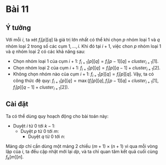 # Bài 11

## Ý tưởng
Với mỗi $i$, ta xét $f_i[p][q]$ là giá trị lớn nhất có thể khi chọn $p$ nhóm loại 1 và $q$ nhóm loại 2 trong số các cụm $1, \dots, i$.
Khi đó tại $i+1$, việc chon $p$ nhóm loại 1 và $q$ nhóm loại 2 có các khả năng sau:
- Chọn nhóm loại 1 của cụm $i+1$: $f_{i+1}[p][q] = f_i[p - 1][q] + cluster_{i+1}[1]$.
- Chọn nhóm loại 2 của cụm $i+1$: $f_{i+1}[p][q] = f_i[p][q-1] + cluster_{i+1}[2]$.
- Không chọn nhóm nào của cụm $i+1$: $f_{i+1}[p][q] = f_i[p][q]$.
Vậy, ta có công thức đệ quy: $f_{i+1}[p][q] = \max(f_i[p][q], f_i[p - 1][q] + cluster_{i+1}[1], f_i[p][q-1] + cluster_{i+1}[2])$.

## Cài đặt
Ta có thể dùng quy hoạch động cho bài toán này:
- Duyệt $i$ từ $0$ tới $k-1$:
    - Duyệt $p$ từ $0$ tới $m$:
        - Duyệt $q$ từ $0$ tới $n$:

Mảng $dp$ chỉ cần dùng một mảng 2 chiều $(m+1) \times (n+1)$ vì qua mỗi vòng lặp của $i$, ta đều cập nhật mới lại $dp$, và ta chỉ quan tâm kết quả cuối cùng $f_{k}[m][n]$.